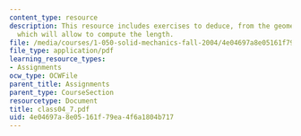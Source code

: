 ```yaml
---
content_type: resource
description: This resource includes exercises to deduce, from the geometry, an expression
  which will allow to compute the length.
file: /media/courses/1-050-solid-mechanics-fall-2004/4e04697a8e05161f79ea4f6a1804b717_class04_7.pdf
file_type: application/pdf
learning_resource_types:
- Assignments
ocw_type: OCWFile
parent_title: Assignments
parent_type: CourseSection
resourcetype: Document
title: class04_7.pdf
uid: 4e04697a-8e05-161f-79ea-4f6a1804b717
---
```

